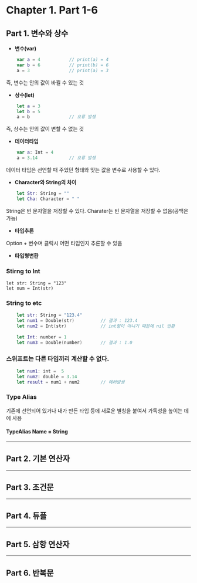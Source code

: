 # Chapter 1. Part 1-6
## Part 1. 변수와 상수

- __변수(var)__
```swift
    var a = 4           // print(a) = 4
    var b = 6           // print(b) = 6
    a = 3               // print(a) = 3
```

즉, 변수는 안의 값이 바뀔 수 있는 것

- __상수(let)__
```swift
    let a = 3
    let b = 5 
    a = b               // 오류 발생
```
즉, 상수는 안의 값이 변할 수 없는 것



- __데이터타입__
```swift
    var a: Int = 4
    a = 3.14            // 오류 발생
```

데이터 타입은 선언할 때 주었던 형태와 맞는 값을 변수로 사용할 수 있다.



- __Character와 String의 차이__
```swift
    let Str: String = ""
    let Cha: Character = " "
```
String은 빈 문자열을 저장할 수 있다.
Charater는 빈 문자열을 저장할 수 없음(공백은 가능)



- __타입추론__

Option + 변수며 클릭시 어떤 타입인지 추론할 수 있음

- __타입형변환__
### Stirng to Int 

    let str: String = "123"
    let num = Int(str)


### String to etc
```swift
    let str: String = "123.4"
    let num1 = Double(str)          // 결과 : 123.4
    let num2 = Int(str)             // int형이 아니기 때문에 nil 반환
    
    let Int: number = 1
    let num3 = Double(number)       // 결과 : 1.0
```

### 스위프트는 다른 타입끼리 계산할 수 없다. 
```swift
    let num1: int =  5
    let num2: double = 3.14
    let result = num1 + num2        // 에러발생
```

### Type Alias
기존에 선언되어 있거나 내가 만든 타입 등에 새로운 별칭을 붙여서 가독성을 높이는 데에 사용

#### TypeAlias Name = String

---
## Part 2. 기본 연산자
---
## Part 3. 조건문
---
## Part 4. 튜플

---
## Part 5. 삼항 연산자
---
## Part 6. 반복문



